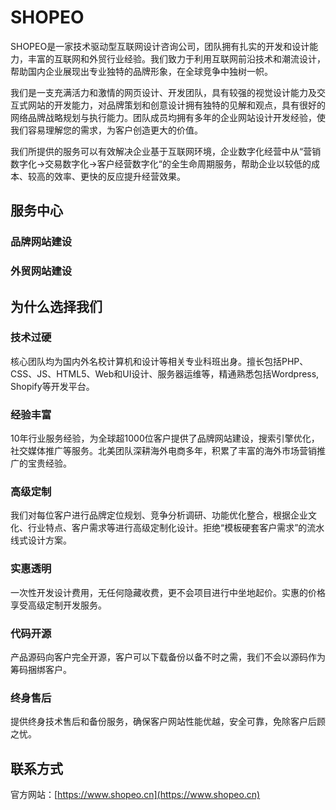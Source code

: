 # SHOPEO

SHOPEO是一家技术驱动型互联网设计咨询公司，团队拥有扎实的开发和设计能力，丰富的互联网和外贸行业经验。我们致力于利用互联网前沿技术和潮流设计，帮助国内企业展现出专业独特的品牌形象，在全球竞争中独树一帜。

我们是一支充满活力和激情的网页设计、开发团队，具有较强的视觉设计能力及交互式网站的开发能力，对品牌策划和创意设计拥有独特的见解和观点，具有很好的网络品牌战略规划与执行能力。团队成员均拥有多年的企业网站设计开发经验，使我们容易理解您的需求，为客户创造更大的价值。

我们所提供的服务可以有效解决企业基于互联网环境，企业数字化经营中从“营销数字化→交易数字化→客户经营数字化“的全生命周期服务，帮助企业以较低的成本、较高的效率、更快的反应提升经营效果。



## 服务中心

### 品牌网站建设


### 外贸网站建设


## 为什么选择我们

### 技术过硬

核心团队均为国内外名校计算机和设计等相关专业科班出身。擅长包括PHP、CSS、JS、HTML5、Web和UI设计、服务器运维等，精通熟悉包括Wordpress, Shopify等开发平台。

### 经验丰富

10年行业服务经验，为全球超1000位客户提供了品牌网站建设，搜索引擎优化，社交媒体推广等服务。北美团队深耕海外电商多年，积累了丰富的海外市场营销推广的宝贵经验。

### 高级定制

我们对每位客户进行品牌定位规划、竞争分析调研、功能优化整合，根据企业文化、行业特点、客户需求等进行高级定制化设计。拒绝“模板硬套客户需求”的流水线式设计方案。

### 实惠透明

一次性开发设计费用，无任何隐藏收费，更不会项目进行中坐地起价。实惠的价格享受高级定制开发服务。

### 代码开源

产品源码向客户完全开源，客户可以下载备份以备不时之需，我们不会以源码作为筹码捆绑客户。

### 终身售后

提供终身技术售后和备份服务，确保客户网站性能优越，安全可靠，免除客户后顾之忧。

## 联系方式

官方网站：[https://www.shopeo.cn](https://www.shopeo.cn)